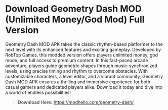 # Download Geometry Dash MOD (Unlimited Money/God Mod) Full Version
Geometry Dash MOD APK takes the classic rhythm-based platformer to the next level with its enhanced features and exciting gameplay. Developed by RobTop Games, this modded version offers players unlimited money, god mode, and full access to premium content. In this fast-paced arcade adventure, players guide geometric shapes through music-synchronized levels, using precise timing and rhythm to overcome obstacles. With customizable characters, a level editor, and a vibrant community, Geometry Dash MOD APK ensures a thrilling and immersive experience for both casual gamers and dedicated players alike. Download it today and dive into a world of endless possibilities!

>**Download Here:** https://modhello.com/geometry-dash/

